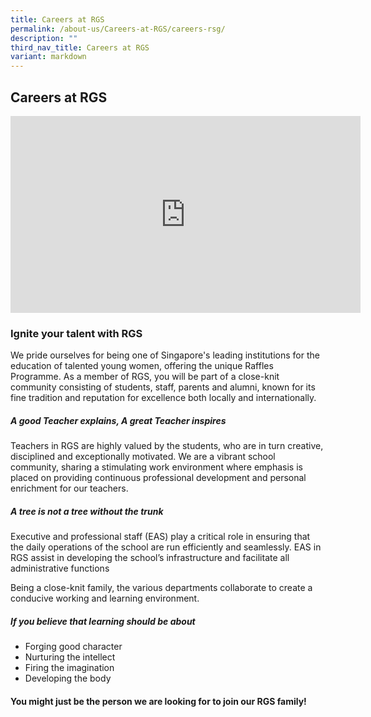 ```yaml
---
title: Careers at RGS
permalink: /about-us/Careers-at-RGS/careers-rsg/
description: ""
third_nav_title: Careers at RGS
variant: markdown
---
```

## Careers at RGS

<iframe allowfullscreen="" allow="accelerometer; autoplay; clipboard-write; encrypted-media; gyroscope; picture-in-picture; web-share" frameborder="0" title="YouTube video player" src="https://www.youtube.com/embed/HAh18-4LoUA?si=IknmQ8P06JcSbmN-" height="315" width="560"></iframe>

### Ignite your talent with RGS

We pride ourselves for being one of Singapore's leading institutions for the education of talented young women, offering the unique Raffles Programme. As a member of RGS, you will be part of a close-knit community consisting of students, staff, parents and alumni, known for its fine tradition and reputation for excellence both locally and internationally.

##### A good Teacher explains, A great Teacher inspires

Teachers in RGS are highly valued by the students, who are in turn creative, disciplined and exceptionally motivated. We are a vibrant school community, sharing a stimulating work environment where emphasis is placed on providing continuous professional development and personal enrichment for our teachers.

##### A tree is not a tree without the trunk

Executive and professional staff (EAS) play a critical role in ensuring that the daily operations of the school are run efficiently and seamlessly. EAS in RGS assist in developing the school’s infrastructure and facilitate all administrative functions

Being a close-knit family, the various departments collaborate to create a conducive working and learning environment.

##### If you believe that learning should be about

* Forging good character
* Nurturing the intellect
* Firing the imagination
* Developing the body

#### You might just be the person we are looking for to join our RGS family!